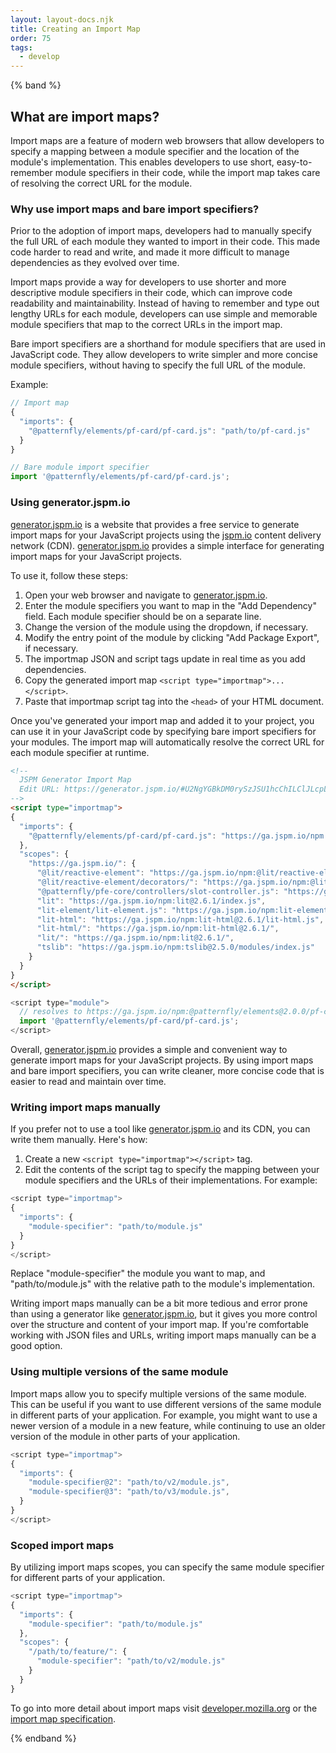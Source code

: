 ```yaml
---
layout: layout-docs.njk
title: Creating an Import Map
order: 75
tags:
  - develop
---
```


<style>
  img {
    max-width: 100%;
  }
</style>

{% band %}

## What are import maps?
Import maps are a feature of modern web browsers that allow developers to specify a mapping between a module specifier and the location of the module's implementation. This enables developers to use short, easy-to-remember module specifiers in their code, while the import map takes care of resolving the correct URL for the module.

### Why use import maps and bare import specifiers?
Prior to the adoption of import maps, developers had to manually specify the full URL of each module they wanted to import in their code. This made code harder to read and write, and made it more difficult to manage dependencies as they evolved over time.

Import maps provide a way for developers to use shorter and more descriptive module specifiers in their code, which can improve code readability and maintainability. Instead of having to remember and type out lengthy URLs for each module, developers can use simple and memorable module specifiers that map to the correct URLs in the import map.

Bare import specifiers are a shorthand for module specifiers that are used in JavaScript code. They allow developers to write simpler and more concise module specifiers, without having to specify the full URL of the module.

Example:
```javascript
// Import map
{
  "imports": {
    "@patternfly/elements/pf-card/pf-card.js": "path/to/pf-card.js"
  }
}

// Bare module import specifier
import '@patternfly/elements/pf-card/pf-card.js';
```

### Using generator.jspm.io
[generator.jspm.io](https://generator.jspm.io) is a website that provides a free service to generate import maps for your JavaScript projects using the [jspm.io](https://jspm.io) content delivery network (CDN). [generator.jspm.io](https://generator.jspm.io) provides a simple interface for generating import maps for your JavaScript projects. 

To use it, follow these steps:

1. Open your web browser and navigate to [generator.jspm.io](https://generator.jspm.io).
2. Enter the module specifiers you want to map in the "Add Dependency" field. Each module specifier should be on a separate line.
3. Change the version of the module using the dropdown, if necessary.
4. Modify the entry point of the module by clicking "Add Package Export", if necessary.
3. The importmap JSON and script tags update in real time as you add dependencies.
4. Copy the generated import map `<script type="importmap">...</script>`.
5. Paste that importmap script tag into the `<head>` of your HTML document.

Once you've generated your import map and added it to your project, you can use it in your JavaScript code by specifying bare import specifiers for your modules. The import map will automatically resolve the correct URL for each module specifier at runtime.

```html
<!--
  JSPM Generator Import Map
  Edit URL: https://generator.jspm.io/#U2NgYGBkDM0rySzJSU1hcChILClJLcpLy6nUT81JzU3NKyl2MNIz0DPQL0jTTU4sSoHRelnFAN524ZI8AA
-->
<script type="importmap">
{
  "imports": {
    "@patternfly/elements/pf-card/pf-card.js": "https://ga.jspm.io/npm:@patternfly/elements@2.0.0/pf-card/pf-card.js"
  },
  "scopes": {
    "https://ga.jspm.io/": {
      "@lit/reactive-element": "https://ga.jspm.io/npm:@lit/reactive-element@1.6.1/reactive-element.js",
      "@lit/reactive-element/decorators/": "https://ga.jspm.io/npm:@lit/reactive-element@1.6.1/decorators/",
      "@patternfly/pfe-core/controllers/slot-controller.js": "https://ga.jspm.io/npm:@patternfly/pfe-core@2.0.0/controllers/slot-controller.js",
      "lit": "https://ga.jspm.io/npm:lit@2.6.1/index.js",
      "lit-element/lit-element.js": "https://ga.jspm.io/npm:lit-element@3.2.2/lit-element.js",
      "lit-html": "https://ga.jspm.io/npm:lit-html@2.6.1/lit-html.js",
      "lit-html/": "https://ga.jspm.io/npm:lit-html@2.6.1/",
      "lit/": "https://ga.jspm.io/npm:lit@2.6.1/",
      "tslib": "https://ga.jspm.io/npm:tslib@2.5.0/modules/index.js"
    }
  }
}
</script>
```

```javascript
<script type="module">
  // resolves to https://ga.jspm.io/npm:@patternfly/elements@2.0.0/pf-card/pf-card.js
  import '@patternfly/elements/pf-card/pf-card.js';  
</script>
```

Overall, [generator.jspm.io](https://generator.jspm.io) provides a simple and convenient way to generate import maps for your JavaScript projects. By using import maps and bare import specifiers, you can write cleaner, more concise code that is easier to read and maintain over time.

### Writing import maps manually

If you prefer not to use a tool like [generator.jspm.io](https://generator.jspm.io) and its CDN, you can write them manually. Here's how:

1. Create a new `<script type="importmap"></script>` tag.
2. Edit the contents of the script tag to specify the mapping between your module specifiers and the URLs of their implementations. For example:

```javascript
<script type="importmap">
{
  "imports": {
    "module-specifier": "path/to/module.js"
  }
}
</script>
```

Replace "module-specifier" the module you want to map, and "path/to/module.js" with the relative path to the module's implementation.

Writing import maps manually can be a bit more tedious and error prone than using a generator like [generator.jspm.io](https://generator.jspm.io), but it gives you more control over the structure and content of your import map. If you're comfortable working with JSON files and URLs, writing import maps manually can be a good option.

### Using multiple versions of the same module

Import maps allow you to specify multiple versions of the same module. This can be useful if you want to use different versions of the same module in different parts of your application. For example, you might want to use a newer version of a module in a new feature, while continuing to use an older version of the module in other parts of your application.

```javascript
<script type="importmap">
{
  "imports": {
    "module-specifier@2": "path/to/v2/module.js",
    "module-specifier@3": "path/to/v3/module.js",
  }
}
</script>
```

### Scoped import maps

By utilizing import maps scopes, you can specify the same module specifier for different parts of your application.

```javascript
<script type="importmap">
{
  "imports": {
    "module-specifier": "path/to/module.js"
  },
  "scopes": {
    "/path/to/feature/": {
      "module-specifier": "path/to/v2/module.js"
    }
  }
}
```

To go into more detail about import maps visit [developer.mozilla.org](https://developer.mozilla.org/en-US/docs/Web/HTML/Element/script/type/importmap) or the [import map specification](https://html.spec.whatwg.org/multipage/webappapis.html#import-maps). 

{% endband %}
